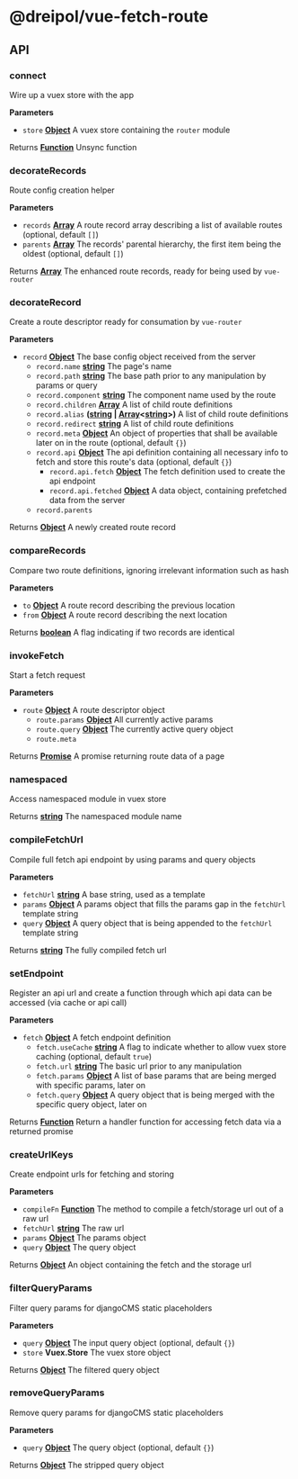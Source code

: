 # @dreipol/vue-fetch-route

## API

<!-- Generated by documentation.js. Update this documentation by updating the source code. -->

### connect

Wire up a vuex store with the app

**Parameters**

-   `store` **[Object](https://developer.mozilla.org/docs/Web/JavaScript/Reference/Global_Objects/Object)** A vuex store containing the `router` module

Returns **[Function](https://developer.mozilla.org/docs/Web/JavaScript/Reference/Statements/function)** Unsync function

### decorateRecords

Route config creation helper

**Parameters**

-   `records` **[Array](https://developer.mozilla.org/docs/Web/JavaScript/Reference/Global_Objects/Array)** A route record array describing a list of available routes (optional, default `[]`)
-   `parents` **[Array](https://developer.mozilla.org/docs/Web/JavaScript/Reference/Global_Objects/Array)** The records' parental hierarchy, the first item being the oldest (optional, default `[]`)

Returns **[Array](https://developer.mozilla.org/docs/Web/JavaScript/Reference/Global_Objects/Array)** The enhanced route records, ready for being used by `vue-router`

### decorateRecord

Create a route descriptor ready for consumation by `vue-router`

**Parameters**

-   `record` **[Object](https://developer.mozilla.org/docs/Web/JavaScript/Reference/Global_Objects/Object)** The base config object received from the server
    -   `record.name` **[string](https://developer.mozilla.org/docs/Web/JavaScript/Reference/Global_Objects/String)** The page's name
    -   `record.path` **[string](https://developer.mozilla.org/docs/Web/JavaScript/Reference/Global_Objects/String)** The base path prior to any manipulation by params or query
    -   `record.component` **[string](https://developer.mozilla.org/docs/Web/JavaScript/Reference/Global_Objects/String)** The component name used by the route
    -   `record.children` **[Array](https://developer.mozilla.org/docs/Web/JavaScript/Reference/Global_Objects/Array)** A list of child route definitions
    -   `record.alias` **([string](https://developer.mozilla.org/docs/Web/JavaScript/Reference/Global_Objects/String) \| [Array](https://developer.mozilla.org/docs/Web/JavaScript/Reference/Global_Objects/Array)&lt;[string](https://developer.mozilla.org/docs/Web/JavaScript/Reference/Global_Objects/String)>)** A list of child route definitions
    -   `record.redirect` **[string](https://developer.mozilla.org/docs/Web/JavaScript/Reference/Global_Objects/String)** A list of child route definitions
    -   `record.meta` **[Object](https://developer.mozilla.org/docs/Web/JavaScript/Reference/Global_Objects/Object)** An object of properties that shall be available later on in the route (optional, default `{}`)
    -   `record.api` **[Object](https://developer.mozilla.org/docs/Web/JavaScript/Reference/Global_Objects/Object)** The api definition containing all necessary info to fetch and store this route's data (optional, default `{}`)
        -   `record.api.fetch` **[Object](https://developer.mozilla.org/docs/Web/JavaScript/Reference/Global_Objects/Object)** The fetch definition used to create the api endpoint
        -   `record.api.fetched` **[Object](https://developer.mozilla.org/docs/Web/JavaScript/Reference/Global_Objects/Object)** A data object, containing prefetched data from the server
    -   `record.parents`  

Returns **[Object](https://developer.mozilla.org/docs/Web/JavaScript/Reference/Global_Objects/Object)** A newly created route record

### compareRecords

Compare two route definitions, ignoring irrelevant information such as hash

**Parameters**

-   `to` **[Object](https://developer.mozilla.org/docs/Web/JavaScript/Reference/Global_Objects/Object)** A route record describing the previous location
-   `from` **[Object](https://developer.mozilla.org/docs/Web/JavaScript/Reference/Global_Objects/Object)** A route record describing the next location

Returns **[boolean](https://developer.mozilla.org/docs/Web/JavaScript/Reference/Global_Objects/Boolean)** A flag indicating if two records are identical

### invokeFetch

Start a fetch request

**Parameters**

-   `route` **[Object](https://developer.mozilla.org/docs/Web/JavaScript/Reference/Global_Objects/Object)** A route descriptor object
    -   `route.params` **[Object](https://developer.mozilla.org/docs/Web/JavaScript/Reference/Global_Objects/Object)** All currently active params
    -   `route.query` **[Object](https://developer.mozilla.org/docs/Web/JavaScript/Reference/Global_Objects/Object)** The currently active query object
    -   `route.meta`  

Returns **[Promise](https://developer.mozilla.org/docs/Web/JavaScript/Reference/Global_Objects/Promise)** A promise returning route data of a page

### namespaced

Access namespaced module in vuex store

Returns **[string](https://developer.mozilla.org/docs/Web/JavaScript/Reference/Global_Objects/String)** The namespaced module name

### compileFetchUrl

Compile full fetch api endpoint by using params and query objects

**Parameters**

-   `fetchUrl` **[string](https://developer.mozilla.org/docs/Web/JavaScript/Reference/Global_Objects/String)** A base string, used as a template
-   `params` **[Object](https://developer.mozilla.org/docs/Web/JavaScript/Reference/Global_Objects/Object)** A params object that fills the params gap in the `fetchUrl` template string
-   `query` **[Object](https://developer.mozilla.org/docs/Web/JavaScript/Reference/Global_Objects/Object)** A query object that is being appended to the `fetchUrl` template string

Returns **[string](https://developer.mozilla.org/docs/Web/JavaScript/Reference/Global_Objects/String)** The fully compiled fetch url

### setEndpoint

Register an api url and create a function through which api data can be accessed (via cache or api call)

**Parameters**

-   `fetch` **[Object](https://developer.mozilla.org/docs/Web/JavaScript/Reference/Global_Objects/Object)** A fetch endpoint definition
    -   `fetch.useCache` **[string](https://developer.mozilla.org/docs/Web/JavaScript/Reference/Global_Objects/String)** A flag to indicate whether to allow vuex store caching (optional, default `true`)
    -   `fetch.url` **[string](https://developer.mozilla.org/docs/Web/JavaScript/Reference/Global_Objects/String)** The basic url prior to any manipulation
    -   `fetch.params` **[Object](https://developer.mozilla.org/docs/Web/JavaScript/Reference/Global_Objects/Object)** A list of base params that are being merged with specific params, later on
    -   `fetch.query` **[Object](https://developer.mozilla.org/docs/Web/JavaScript/Reference/Global_Objects/Object)** A query object that is being merged with the specific query object, later on

Returns **[Function](https://developer.mozilla.org/docs/Web/JavaScript/Reference/Statements/function)** Return a handler function for accessing fetch data via a returned promise

### createUrlKeys

Create endpoint urls for fetching and storing

**Parameters**

-   `compileFn` **[Function](https://developer.mozilla.org/docs/Web/JavaScript/Reference/Statements/function)** The method to compile a fetch/storage url out of a raw url
-   `fetchUrl` **[string](https://developer.mozilla.org/docs/Web/JavaScript/Reference/Global_Objects/String)** The raw url
-   `params` **[Object](https://developer.mozilla.org/docs/Web/JavaScript/Reference/Global_Objects/Object)** The params object
-   `query` **[Object](https://developer.mozilla.org/docs/Web/JavaScript/Reference/Global_Objects/Object)** The query object

Returns **[Object](https://developer.mozilla.org/docs/Web/JavaScript/Reference/Global_Objects/Object)** An object containing the fetch and the storage url

### filterQueryParams

Filter query params for djangoCMS static placeholders

**Parameters**

-   `query` **[Object](https://developer.mozilla.org/docs/Web/JavaScript/Reference/Global_Objects/Object)** The input query object (optional, default `{}`)
-   `store` **Vuex.Store** The vuex store object

Returns **[Object](https://developer.mozilla.org/docs/Web/JavaScript/Reference/Global_Objects/Object)** The filtered query object

### removeQueryParams

Remove query params for djangoCMS static placeholders

**Parameters**

-   `query` **[Object](https://developer.mozilla.org/docs/Web/JavaScript/Reference/Global_Objects/Object)** The query object (optional, default `{}`)

Returns **[Object](https://developer.mozilla.org/docs/Web/JavaScript/Reference/Global_Objects/Object)** The stripped query object
